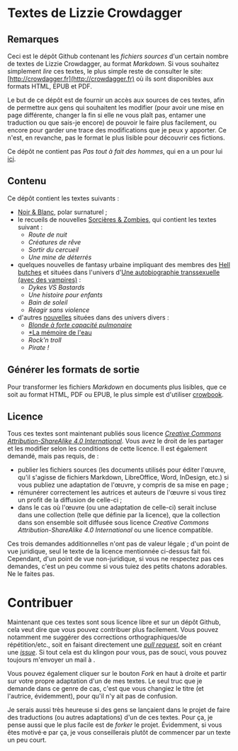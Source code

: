 Textes de Lizzie Crowdagger 
===========================

Remarques
---------

Ceci est le dépôt Github contenant les *fichiers sources* d'un
certain nombre de textes de Lizzie Crowdagger, au format
*Markdown*. Si vous souhaitez simplement *lire* ces textes, le plus
simple reste de consulter le site:
[http://crowdagger.fr](http://crowdagger.fr) où ils sont disponibles
aux formats HTML, EPUB et PDF.

Le but de ce dépôt est de fournir un accès aux sources de ces
textes, afin de permettre aux gens qui souhaitent les modifier
(pour avoir une mise en page différente, changer la fin si elle ne
vous plaît pas, entamer une traduction ou que sais-je encore) de
pouvoir le faire plus facilement, ou encore pour garder une trace des
modifications que je peux y apporter. Ce n'est, en revanche, pas le
format le plus lisible pour découvrir ces fictions.

Ce dépôt ne contient pas *Pas tout à fait des hommes*, qui en a un
pour lui [ici](https://github.com/Crowdagger/ptafdh).

Contenu 
-------

Ce dépôt contient les textes suivants :

* [Noir & Blanc](blanc-noir/), polar surnaturel ;
* le recueils de nouvelles
  [Sorcières & Zombies](recueils/sorcieres_zombies/), qui contient les
  textes suivant :
  * *Route de nuit*
  * *Créatures de rêve*
  * *Sortir du cercueil*
  * *Une mine de déterrés*
* quelques nouvelles de fantasy urbaine impliquant des membres des
[Hell butches](hell_butches/) et situées dans l'univers
d'[Une autobiographie transsexuelle (avec des vampires)](http://crowdagger.fr/index.php?post/2011/10/16/Une-autobiographie-transsexuelle-%28avec-des-vampires%29) :
  * *Dykes VS Bastards*
  * *Une histoire pour enfants*
  * *Bain de soleil*
  * *Réagir sans violence*
* d'autres [nouvelles](nouvelles/) situées dans des univers divers :
  * [*Blonde à forte capacité pulmonaire*](nouvelles/pulmonaire/)
  * [*La mémoire de l'eau](nouvelles/memoire/)
  * *Rock'n troll*
  * *Pirate !*

Générer les formats de sortie
-----------------------------

Pour transformer les fichiers *Markdown* en documents plus lisibles,
que ce soit au format HTML, PDF ou EPUB, le plus simple est d'utiliser
[crowbook](https://github.com/lise-henry/crowbook).

Licence 
-------

Tous ces textes sont maintenant publiés sous licence [*Creative Commons
Attribution-ShareAlike 4.0 International*](https://creativecommons.org/licenses/by-sa/4.0/). Vous
avez le droit de les partager et les modifier selon les conditions de cette licence. Il est également demandé, mais pas requis, de : 

* publier les fichiers sources (les documents utilisés pour éditer
  l'œuvre, qu'il s'agisse de fichiers Markdown, LibreOffice, Word,
  InDesign, etc.) si vous publiez une adaptation de l'œuvre, y compris
  de sa mise en page ; 
* rémunérer correctement les autrices et auteurs de l'œuvre si vous
  tirez un profit de la diffusion de celle-ci ; 
* dans le cas où l'œuvre (ou une adaptation de celle-ci) serait
  incluse dans une collection (telle que définie par la licence), que
  la collection dans son ensemble soit diffusée sous licence
  *Creative Commons Attribution-ShareAlike 4.0 International* ou une
  licence compatible. 

Ces trois demandes additionnelles n'ont pas de valeur légale ; d'un
point de vue juridique, seul le texte de la licence mentionnée
ci-dessus fait foi. Cependant, d'un point de vue non-juridique, si
vous ne respectez pas ces demandes, c'est un peu comme si vous tuiez
des petits chatons adorables. Ne le faites pas.

Contribuer 
==========

Maintenant que ces textes sont sous licence libre et sur un dépôt
Github, cela veut dire que vous pouvez contribuer plus
facilement. Vous pouvez notamment me suggérer des corrections
orthographiques/de répétition/etc., soit en faisant directement une
[*pull request*](https://github.com/Crowdagger/textes/pulls), soit en
créant une [*issue*](https://github.com/Crowdagger/textes/issues). Si
tout cela est du klingon pour vous, pas de souci, vous pouvez toujours
m'envoyer un mail à <lizzie at crowdagger point fr>.

Vous pouvez également cliquer sur le bouton *Fork* en haut à droite et
partir sur votre propre adaptation d'un de mes textes. Le seul truc
que je demande dans ce genre de cas, c'est que vous changiez le titre
(et l'autrice, évidemment), pour qu'il n'y ait pas de confusion.

Je serais aussi très heureuse si des gens se lançaient dans le projet
de faire des traductions (ou autres adaptations) d'un de ces
textes. Pour ça, je pense aussi que le plus facile est de *forker* le
projet. Évidemment, si vous êtes motivé·e par ça, je vous
conseillerais plutôt de commencer par un texte un peu court.






